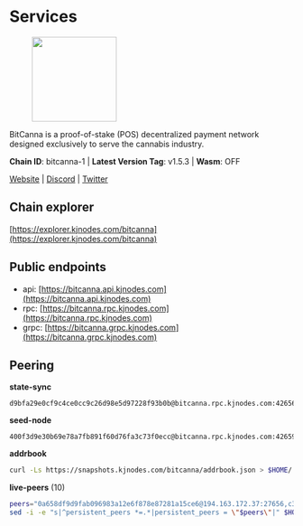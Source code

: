 # Services

<figure><img src="https://raw.githubusercontent.com/kj89/testnet_manuals/main/pingpub/logos/bitcanna.png" width="150" alt=""><figcaption></figcaption></figure>

BitCanna is a proof-of-stake (POS) decentralized payment network designed exclusively to serve the cannabis industry. 

**Chain ID**: bitcanna-1 | **Latest Version Tag**: v1.5.3 | **Wasm**: OFF

[Website](https://www.bitcanna.io) | [Discord](https://discord.gg/9AVrzaVQvs) | [Twitter](https://twitter.com/BitCannaGlobal)


## Chain explorer
[https://explorer.kjnodes.com/bitcanna](https://explorer.kjnodes.com/bitcanna)

## Public endpoints

* api: [https://bitcanna.api.kjnodes.com](https://bitcanna.api.kjnodes.com)
* rpc: [https://bitcanna.rpc.kjnodes.com](https://bitcanna.rpc.kjnodes.com)
* grpc: [https://bitcanna.grpc.kjnodes.com](https://bitcanna.grpc.kjnodes.com)

## Peering

**state-sync**

```text
d9bfa29e0cf9c4ce0cc9c26d98e5d97228f93b0b@bitcanna.rpc.kjnodes.com:42656
```

**seed-node**

```text
400f3d9e30b69e78a7fb891f60d76fa3c73f0ecc@bitcanna.rpc.kjnodes.com:42659
```

**addrbook**
```bash
curl -Ls https://snapshots.kjnodes.com/bitcanna/addrbook.json > $HOME/.bcna/config/addrbook.json
```

**live-peers** (10)
```bash
peers="0a658df9d9fab096983a12e6f878e87281a15ce6@194.163.172.37:27656,c38a5912b4b0f827732862594671c65ad0059932@172.105.196.25:26656,d9bfa29e0cf9c4ce0cc9c26d98e5d97228f93b0b@65.109.88.38:42656,846fca7d90fdc1ddbcf1892a0b6338a44e93b76d@65.108.0.93:36656,f68feb1847416930fa046a303242adde39ba92e6@154.12.232.8:26656,3635058fcdbe97e72d191faedfe4c6acab835877@107.181.235.66:16656,be87c9abf1c54e1cc2f37e68d21fcd61679abb4c@65.21.196.90:46656,881b4ec9a1d37587c44476a22c0864b08b1c88fe@195.3.221.21:13056,17de6cb601246b429027545e420df0a60fe3591e@65.21.200.224:13056,8a210f1bcfc9015a7bc18dcc5add29c0dce3f2dc@135.181.173.65:26656"
sed -i -e "s|^persistent_peers *=.*|persistent_peers = \"$peers\"|" $HOME/.bcna/config/config.toml
```
